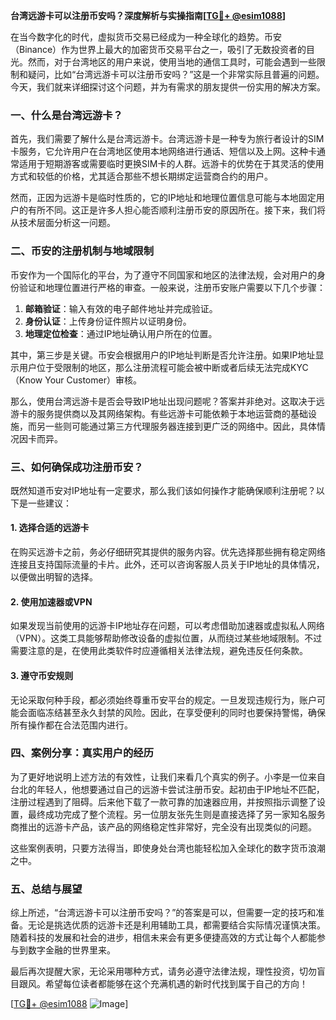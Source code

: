 **台湾远游卡可以注册币安吗？深度解析与实操指南[[TG💪+ @esim1088](https://t.me/s/esim1088)]**

在当今数字化的时代，虚拟货币交易已经成为一种全球化的趋势。币安（Binance）作为世界上最大的加密货币交易平台之一，吸引了无数投资者的目光。然而，对于台湾地区的用户来说，使用当地的通信工具时，可能会遇到一些限制和疑问，比如“台湾远游卡可以注册币安吗？”这是一个非常实际且普遍的问题。今天，我们就来详细探讨这个问题，并为有需求的朋友提供一份实用的解决方案。

### 一、什么是台湾远游卡？

首先，我们需要了解什么是台湾远游卡。台湾远游卡是一种专为旅行者设计的SIM卡服务，它允许用户在台湾地区使用本地网络进行通话、短信以及上网。这种卡通常适用于短期游客或需要临时更换SIM卡的人群。远游卡的优势在于其灵活的使用方式和较低的价格，尤其适合那些不想长期绑定运营商合约的用户。

然而，正因为远游卡是临时性质的，它的IP地址和地理位置信息可能与本地固定用户的有所不同。这正是许多人担心能否顺利注册币安的原因所在。接下来，我们将从技术层面分析这一问题。

### 二、币安的注册机制与地域限制

币安作为一个国际化的平台，为了遵守不同国家和地区的法律法规，会对用户的身份验证和地理位置进行严格的审查。一般来说，注册币安账户需要以下几个步骤：

1. **邮箱验证**：输入有效的电子邮件地址并完成验证。
2. **身份认证**：上传身份证件照片以证明身份。
3. **地理定位检查**：通过IP地址确认用户所在的位置。

其中，第三步是关键。币安会根据用户的IP地址判断是否允许注册。如果IP地址显示用户位于受限制的地区，那么注册流程可能会被中断或者后续无法完成KYC（Know Your Customer）审核。

那么，使用台湾远游卡是否会导致IP地址出现问题呢？答案并非绝对。这取决于远游卡的服务提供商以及其网络架构。有些远游卡可能依赖于本地运营商的基础设施，而另一些则可能通过第三方代理服务器连接到更广泛的网络中。因此，具体情况因卡而异。

### 三、如何确保成功注册币安？

既然知道币安对IP地址有一定要求，那么我们该如何操作才能确保顺利注册呢？以下是一些建议：

#### 1. 选择合适的远游卡
在购买远游卡之前，务必仔细研究其提供的服务内容。优先选择那些拥有稳定网络连接且支持国际流量的卡片。此外，还可以咨询客服人员关于IP地址的具体情况，以便做出明智的选择。

#### 2. 使用加速器或VPN
如果发现当前使用的远游卡IP地址存在问题，可以考虑借助加速器或虚拟私人网络（VPN）。这类工具能够帮助修改设备的虚拟位置，从而绕过某些地域限制。不过需要注意的是，在使用此类软件时应遵循相关法律法规，避免违反任何条款。

#### 3. 遵守币安规则
无论采取何种手段，都必须始终尊重币安平台的规定。一旦发现违规行为，账户可能会面临冻结甚至永久封禁的风险。因此，在享受便利的同时也要保持警惕，确保所有操作都在合法范围内进行。

### 四、案例分享：真实用户的经历

为了更好地说明上述方法的有效性，让我们来看几个真实的例子。小李是一位来自台北的年轻人，他想要通过自己的远游卡尝试注册币安。起初由于IP地址不匹配，注册过程遇到了阻碍。后来他下载了一款可靠的加速器应用，并按照指示调整了设置，最终成功完成了整个流程。另一位朋友张先生则是直接选择了另一家知名服务商推出的远游卡产品，该产品的网络稳定性非常好，完全没有出现类似的问题。

这些案例表明，只要方法得当，即使身处台湾也能轻松加入全球化的数字货币浪潮之中。

### 五、总结与展望

综上所述，“台湾远游卡可以注册币安吗？”的答案是可以，但需要一定的技巧和准备。无论是挑选优质的远游卡还是利用辅助工具，都需要结合实际情况谨慎决策。随着科技的发展和社会的进步，相信未来会有更多便捷高效的方式让每个人都能参与到数字金融的世界里来。

最后再次提醒大家，无论采用哪种方式，请务必遵守法律法规，理性投资，切勿盲目跟风。希望每位读者都能够在这个充满机遇的新时代找到属于自己的方向！

[[TG💪+ @esim1088](https://t.me/s/esim1088) ![Image](https://i.postimg.cc/4NQfJmqS/Snipaste-2025-05-13-00-14-12.png)]